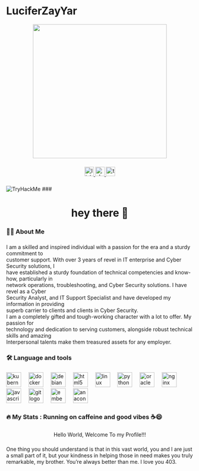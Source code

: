 # LuciferZayYar

<div align="center">
  <img height="360" src="https://media1.tenor.com/m/60s1c6i6PpYAAAAC/wearelegend.gif"  />
</div>

###

<div align="center">
  <a href="https://www.linkedin.com/in/zayaraung/" target="_blank">
    <img src="https://img.shields.io/static/v1?message=LinkedIn&logo=linkedin&label=&color=0077B5&logoColor=white&labelColor=&style=for-the-badge" height="25" alt="linkedin logo"  />
  </a>
  <a href="https://slack.com/" target="_blank">
    <img src="https://img.shields.io/static/v1?message=Slack&logo=slack&label=&color=4A154B&logoColor=white&labelColor=&style=for-the-badge" height="25" alt="slack logo"  />
  </a>
  <a href="https://tryhackme.com/r/p/LionHacker" target="_blank">
    <img src="https://img.shields.io/static/v1?message=TryHackMe&logo=tryhackme&label=&color=88cc14&logoColor=Red&labelColor=&style=for-the-badge" height="25" alt="tryhackme logo"  />
  </a>
</div>

###
<img src="https://tryhackme-badges.s3.amazonaws.com/LionHacker.png" alt="TryHackMe">
###
<h1 align="center">hey there 👋</h1>

###

<h3 align="left">👩‍💻  About Me</h3>

###

<p align="left">I am a skilled and inspired individual with a passion for the era and a sturdy commitment to<br>customer support. With over 3 years of revel in IT enterprise and Cyber Security solutions, I<br>have established a sturdy foundation of technical competencies and know-how, particularly in<br>network operations, troubleshooting, and Cyber Security solutions. I have revel as a Cyber<br>Security Analyst, and IT Support Specialist and have developed my information in providing<br>superb carrier to clients and clients in Cyber Security.<br>I am a completely gifted and tough-working character with a lot to offer. My passion for<br>technology and dedication to serving customers, alongside robust technical skills and amazing<br>Interpersonal talents make them treasured assets for any employer.</p>

###

<h3 align="left">🛠 Language and tools</h3>

###

<div align="left">
  <img src="https://cdn.jsdelivr.net/gh/devicons/devicon/icons/kubernetes/kubernetes-plain.svg" height="40" alt="kubernetes logo"  />
  <img width="12" />
  <img src="https://cdn.jsdelivr.net/gh/devicons/devicon/icons/docker/docker-plain-wordmark.svg" height="40" alt="docker logo"  />
  <img width="12" />
  <img src="https://cdn.jsdelivr.net/gh/devicons/devicon/icons/debian/debian-original.svg" height="40" alt="debian logo"  />
  <img width="12" />
  <img src="https://cdn.jsdelivr.net/gh/devicons/devicon/icons/html5/html5-original.svg" height="40" alt="html5 logo"  />
  <img width="12" />
  <img src="https://cdn.jsdelivr.net/gh/devicons/devicon/icons/linux/linux-original.svg" height="40" alt="linux logo"  />
  <img width="12" />
  <img src="https://cdn.jsdelivr.net/gh/devicons/devicon/icons/python/python-original.svg" height="40" alt="python logo"  />
  <img width="12" />
  <img src="https://cdn.jsdelivr.net/gh/devicons/devicon/icons/oracle/oracle-original.svg" height="40" alt="oracle logo"  />
  <img width="12" />
  <img src="https://cdn.jsdelivr.net/gh/devicons/devicon/icons/nginx/nginx-original.svg" height="40" alt="nginx logo"  />
  <img width="12" />
  <img src="https://cdn.jsdelivr.net/gh/devicons/devicon/icons/javascript/javascript-original.svg" height="40" alt="javascript logo"  />
  <img width="12" />
  <img src="https://cdn.jsdelivr.net/gh/devicons/devicon/icons/git/git-original.svg" height="40" alt="git logo"  />
  <img width="12" />
  <img src="https://cdn.jsdelivr.net/gh/devicons/devicon/icons/embeddedc/embeddedc-original.svg" height="40" alt="embeddedc logo"  />
  <img width="12" />
  <img src="https://cdn.jsdelivr.net/gh/devicons/devicon/icons/anaconda/anaconda-original.svg" height="40" alt="anaconda logo"  />
</div>

###

<h3 align="left">🔥   My Stats : Running on caffeine and good vibes ☕😄</h3>

###

<p align="center">Hello World, Welcome To my Profile!!!</p>


###

<p align="left">One thing you should understand is that in this vast world, you and I are just a small part of it, but your kindness in helping those in need makes you truly remarkable, my brother. You’re always better than me. I love you 403.</p>



